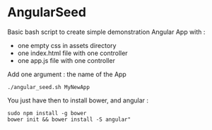 # AngularSeed

Basic bash script to create simple demonstration Angular App with :
* one empty css in assets directory
* one index.html file with one controller
* one app.js file with one controller

Add one argument : the name of the App
```
./angular_seed.sh MyNewApp
```

You just have then to install bower, and angular :
```
sudo npm install -g bower
bower init && bower install -S angular"
```